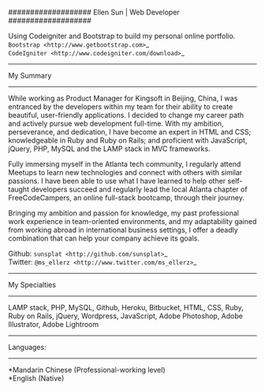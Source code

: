###################
Ellen Sun | Web Developer
###################

Using Codeigniter and Bootstrap to build my personal online portfolio.  
`Bootstrap <http://www.getbootstrap.com>`_  
`CodeIgniter
<http://www.codeigniter.com/download>`_


*******************
My Summary
*******************

While working as Product Manager for Kingsoft in Beijing, China, I was entranced by the developers within my team for their ability to create beautiful, user-friendly applications. I decided to change my career path and actively pursue web development full-time. With my ambition, perseverance, and dedication, I have become an expert in HTML and CSS; knowledgeable in Ruby and Ruby on Rails; and proficient with JavaScript, jQuery, PHP, MySQL and the LAMP stack in MVC frameworks.  
  
Fully immersing myself in the Atlanta tech community, I regularly attend Meetups to learn new technologies and connect with others with similar passions. I have been able to use what I have learned to help other self-taught developers succeed and regularly lead the local Atlanta chapter of FreeCodeCampers, an online full-stack bootcamp, through their journey.  
  
Bringing my ambition and passion for knowledge, my past professional work experience in team-oriented environments, and my adaptability gained from working abroad in international business settings, I offer a deadly combination that can help your company achieve its goals.  
  
  
Github: `sunsplat <http://github.com/sunsplat>`_  
Twitter: `@ms_ellerz <http://www.twitter.com/ms_ellerz>`_


*********
My Specialties
*********

LAMP stack, PHP, MySQL, Github, Heroku, Bitbucket, HTML, CSS, Ruby, Ruby on Rails, jQuery, Wordpress, JavaScript, Adobe Photoshop, Adobe Illustrator, Adobe Lightroom


***************
Languages:
***************

*Mandarin Chinese (Professional-working level)  
*English (Native)